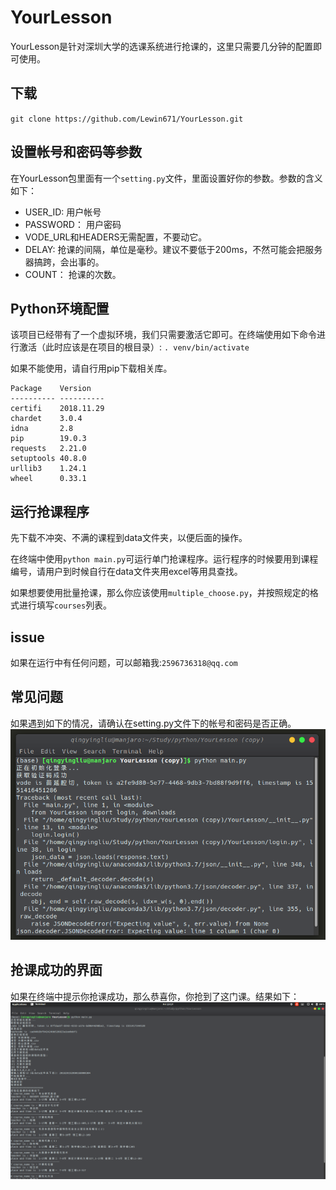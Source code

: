 # YourLesson

YourLesson是针对深圳大学的选课系统进行抢课的，这里只需要几分钟的配置即可使用。

## 下载

`git clone https://github.com/Lewin671/YourLesson.git`

## 设置帐号和密码等参数
在YourLesson包里面有一个`setting.py`文件，里面设置好你的参数。参数的含义如下：
* USER_ID: 用户帐号
* PASSWORD： 用户密码
* VODE_URL和HEADERS无需配置，不要动它。
* DELAY: 抢课的间隔，单位是毫秒。建议不要低于200ms，不然可能会把服务器搞跨，会出事的。
* COUNT： 抢课的次数。

## Python环境配置
该项目已经带有了一个虚拟环境，我们只需要激活它即可。在终端使用如下命令进行激活（此时应该是在项目的根目录）:
`. venv/bin/activate`

如果不能使用，请自行用pip下载相关库。
```
Package    Version   
---------- ----------
certifi    2018.11.29
chardet    3.0.4     
idna       2.8       
pip        19.0.3    
requests   2.21.0    
setuptools 40.8.0    
urllib3    1.24.1    
wheel      0.33.1  
```

## 运行抢课程序
先下载不冲突、不满的课程到data文件夹，以便后面的操作。

在终端中使用`python main.py`可运行单门抢课程序。运行程序的时候要用到课程编号，请用户到时候自行在data文件夹用excel等用具查找。

如果想要使用批量抢课，那么你应该使用`multiple_choose.py`，并按照规定的格式进行填写`courses`列表。

## issue

如果在运行中有任何问题，可以邮箱我:`2596736318@qq.com`

## 常见问题
如果遇到如下的情况，请确认在setting.py文件下的帐号和密码是否正确。
![](pic/pic1.png)

## 抢课成功的界面

如果在终端中提示你抢课成功，那么恭喜你，你抢到了这门课。结果如下：
![](pic/pic2.png)